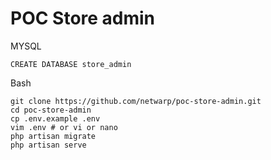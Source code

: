 # POC Store admin

MYSQL

    CREATE DATABASE store_admin

Bash
    
    git clone https://github.com/netwarp/poc-store-admin.git
    cd poc-store-admin
    cp .env.example .env
    vim .env # or vi or nano
    php artisan migrate
    php artisan serve
